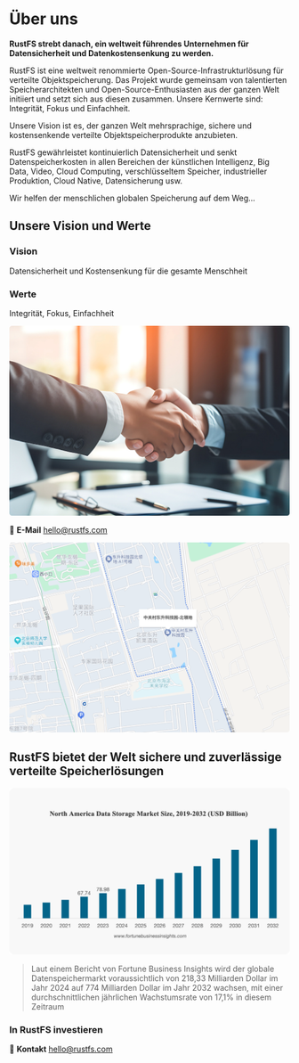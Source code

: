 # Über uns

**RustFS strebt danach, ein weltweit führendes Unternehmen für Datensicherheit und Datenkostensenkung zu werden.**

RustFS ist eine weltweit renommierte Open-Source-Infrastrukturlösung für verteilte Objektspeicherung. Das Projekt wurde gemeinsam von talentierten Speicherarchitekten und Open-Source-Enthusiasten aus der ganzen Welt initiiert und setzt sich aus diesen zusammen. Unsere Kernwerte sind: Integrität, Fokus und Einfachheit.

Unsere Vision ist es, der ganzen Welt mehrsprachige, sichere und kostensenkende verteilte Objektspeicherprodukte anzubieten.

RustFS gewährleistet kontinuierlich Datensicherheit und senkt Datenspeicherkosten in allen Bereichen der künstlichen Intelligenz, Big Data, Video, Cloud Computing, verschlüsseltem Speicher, industrieller Produktion, Cloud Native, Datensicherung usw.

Wir helfen der menschlichen globalen Speicherung auf dem Weg...

## Unsere Vision und Werte

### Vision

Datensicherheit und Kostensenkung für die gesamte Menschheit

### Werte

Integrität, Fokus, Einfachheit

![Vision und Werte](./images/vision-values.png)


📧 **E-Mail**
<hello@rustfs.com>

![Büroumgebung](./images/office-location.png)

## RustFS bietet der Welt sichere und zuverlässige verteilte Speicherlösungen

![Wachstum des globalen Datenspeichermarktes](./images/market-growth.png)

> Laut einem Bericht von Fortune Business Insights wird der globale Datenspeichermarkt voraussichtlich von 218,33 Milliarden Dollar im Jahr 2024 auf 774 Milliarden Dollar im Jahr 2032 wachsen, mit einer durchschnittlichen jährlichen Wachstumsrate von 17,1% in diesem Zeitraum

### In RustFS investieren

📧 **Kontakt**
<hello@rustfs.com>
